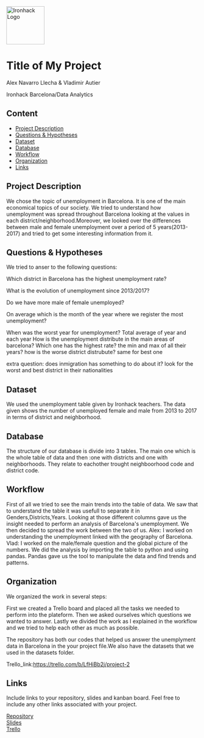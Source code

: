 <img src="https://bit.ly/2VnXWr2" alt="Ironhack Logo" width="100"/>

# Title of My Project
Alex Navarro Llecha
&
Vladimir Autier

Ironhack Barcelona/Data Analytics

## Content
- [Project Description](#project-description)
- [Questions & Hypotheses](#questions-hypotheses)
- [Dataset](#dataset)
- [Database](#database)
- [Workflow](#workflow)
- [Organization](#organization)
- [Links](#links)


## Project Description

We chose the topic of unemployment in Barcelona. It is one of the main economical topics of our society. We tried to understand how unemployment was spread throughout Barcelona looking at the values in each district/neighborhood.Moreover, we looked over the differences between male and female unemployment over a period of 5 years(2013-2017) and tried to get some interesting information from it.

## Questions & Hypotheses

We tried to anser to the following questions:

Which district in Barcelona has the highest unemployment rate?

What is the evolution of unemployment since 2013/2017?

Do we have more male of female unemployed?

On average which is the month of the year where we register the most unemployment?

When was the worst year for unemployment?
Total average of year and each year
How is the unemployment distribute in the main areas of barcelona?
Which one has the highest rate?
    the min and max of all their years?
    how is the worse district distrubute?
    same for best one


extra question: does inmigration has something to do about it?
    look for the worst and best district in their nationalities

## Dataset

We used the unemployment table given by Ironhack teachers. The data given shows the number of unemployed female and male from 2013 to 2017 in terms of district and neighborhood.


## Database

The structure of our database is divide into 3 tables. The main one which is the whole table of data and then :one with districts and one with neighborhoods. They relate to eachother trought neighboorhood code and district code.

## Workflow

First of all we tried to see the main trends into the table of data. We saw that to understand the table it was usefull to separate it in Genders,Districts,Years. Looking at those different columns gave us the insight needed to perform an analysis of Barcelona's unemployment. We then decided to spread the work between the two of us. 
Alex: I worked on understanding the unemployment linked with the geography of Barcelona.
Vlad: I worked on the male/female question and the global picture of the numbers.
We did the analysis by importing the table to python and using pandas.
Pandas gave us the tool to manipulate the data and find trends and patterns.


## Organization

We organized the work in several steps:

First we created a Trello board and placed all the tasks we needed to perform into the plateform. 
Then we asked ourselves which questions we wanted to answer.
Lastly we divided the work as I explained in the workflow and we tried to help each other as much as possible.

The repository has both our codes that helped us answer the unemplyment data in Barcelona in the your project file.We also have the datasets that we used in the datasets folder.

Trello_link:https://trello.com/b/LfHiBb2j/project-2

## Links
Include links to your repository, slides and kanban board. Feel free to include any other links associated with your project.

[Repository](https://github.com/)  
[Slides](https://slides.com/)  
[Trello](https://trello.com/en)  
